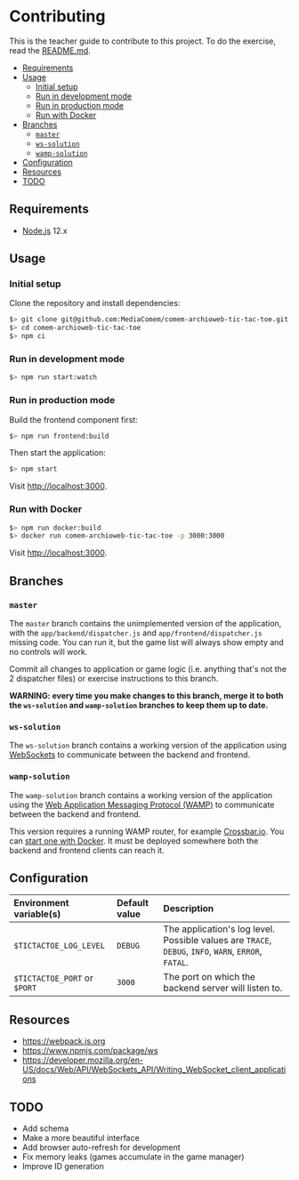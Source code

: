 # Contributing

This is the teacher guide to contribute to this project. To do the exercise,
read the [README.md](README.md).

<!-- START doctoc generated TOC please keep comment here to allow auto update -->
<!-- DON'T EDIT THIS SECTION, INSTEAD RE-RUN doctoc TO UPDATE -->


- [Requirements](#requirements)
- [Usage](#usage)
  - [Initial setup](#initial-setup)
  - [Run in development mode](#run-in-development-mode)
  - [Run in production mode](#run-in-production-mode)
  - [Run with Docker](#run-with-docker)
- [Branches](#branches)
  - [`master`](#master)
  - [`ws-solution`](#ws-solution)
  - [`wamp-solution`](#wamp-solution)
- [Configuration](#configuration)
- [Resources](#resources)
- [TODO](#todo)

<!-- END doctoc generated TOC please keep comment here to allow auto update -->



## Requirements

* [Node.js][node] 12.x



## Usage

### Initial setup

Clone the repository and install dependencies:

```bash
$> git clone git@github.com:MediaComem/comem-archioweb-tic-tac-toe.git
$> cd comem-archioweb-tic-tac-toe
$> npm ci
```

### Run in development mode

```bash
$> npm run start:watch
```

### Run in production mode

Build the frontend component first:

```bash
$> npm run frontend:build
```

Then start the application:

```bash
$> npm start
```
Visit [http://localhost:3000](http://localhost:3000).

### Run with Docker

```bash
$> npm run docker:build
$> docker run comem-archioweb-tic-tac-toe -p 3000:3000
```

Visit [http://localhost:3000](http://localhost:3000).



## Branches

### `master`

The `master` branch contains the unimplemented version of the application, with
the `app/backend/dispatcher.js` and `app/frontend/dispatcher.js` missing code.
You can run it, but the game list will always show empty and no controls will
work.

Commit all changes to application or game logic (i.e. anything that's not the 2
dispatcher files) or exercise instructions to this branch.

**WARNING: every time you make changes to this branch, merge it to both the
`ws-solution` and `wamp-solution` branches to keep them up to date.**

### `ws-solution`

The `ws-solution` branch contains a working version of the application using
[WebSockets][ws] to communicate between the backend and frontend.

### `wamp-solution`

The `wamp-solution` branch contains a working version of the application using
the [Web Application Messaging Protocol (WAMP)][wamp] to communicate between the
backend and frontend.

This version requires a running WAMP router, for example
[Crossbar.io][crossbar]. You can [start one with Docker][crossbar-docker]. It
must be deployed somewhere both the backend and frontend clients can reach it.



## Configuration

Environment variable(s)      | Default value | Description
:--------------------------- | :------------ | :---------------------------------------------------------------------------------------------------
`$TICTACTOE_LOG_LEVEL`       | `DEBUG`       | The application's log level. Possible values are `TRACE`, `DEBUG`, `INFO`, `WARN`, `ERROR`, `FATAL`.
`$TICTACTOE_PORT` or `$PORT` | `3000`        | The port on which the backend server will listen to.



## Resources

* https://webpack.js.org
* https://www.npmjs.com/package/ws
* https://developer.mozilla.org/en-US/docs/Web/API/WebSockets_API/Writing_WebSocket_client_applications



## TODO

* Add schema
* Make a more beautiful interface
* Add browser auto-refresh for development
* Fix memory leaks (games accumulate in the game manager)
* Improve ID generation



[crossbar]: https://crossbar.io
[crossbar-docker]: https://crossbar.io/docs/Getting-Started/#starting-a-crossbar-io-router
[node]: https://nodejs.org
[wamp]: https://wamp-proto.org
[ws]: https://en.wikipedia.org/wiki/WebSocket
